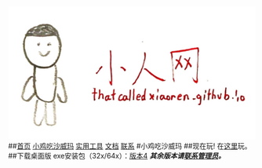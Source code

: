 ![logo](/logo.jpg)
##[首页](/) [小鸡吃沙威玛](/ces/index.html) [实用工具](/tool/index.html) [文档](/doc/index.html) [联系](mailto:lihaoqian12@outlook.com)
#小鸡吃沙威玛
##现在玩!
在[这里](/ces/play/index.html)玩。
##下载桌面版
exe安装包（32x/64x）：[版本4](/ces/ces4.exe)
***其余版本请[联系管理员](mailto:lihaoqian12@outlook.com)。***
